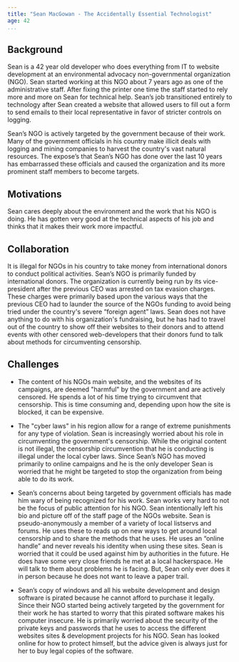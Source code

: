 ```yaml
---
title: "Sean MacGowan - The Accidentally Essential Technologist"
age: 42
...
```


## Background

Sean is a 42 year old developer who does everything from IT to website development at an environmental advocacy non-governmental organization (NGO). Sean started working at this NGO about 7 years ago as one of the administrative staff. After fixing the printer one time the staff started to rely more and more on Sean for technical help. Sean’s job transitioned entirely to technology after Sean created a website that allowed users to fill out a form to send emails to their local representative in favor of stricter controls on logging.

Sean’s NGO is actively targeted by the government because of their work. Many of the government officials in his country make illicit deals with logging and mining companies to harvest the country's vast natural resources. The expose’s that Sean’s NGO has done over the last 10 years has embarrassed these officials and caused the organization and its more prominent staff members to become targets.

## Motivations

Sean cares deeply about the environment and the work that his NGO is doing. He has gotten very good at the technical aspects of his job and thinks that it makes their work more impactful.

## Collaboration

It is illegal for NGOs in his country to take money from international donors to conduct political activities. Sean’s NGO is primarily funded by international donors. The organization is currently being run by its vice-president after the previous CEO was arrested on tax evasion charges. These charges were primarily based upon the various ways that the previous CEO had to launder the source of the NGOs funding to avoid being tried under the country's severe “foreign agent” laws. Sean does not have anything to do with his organization's fundraising, but he has had to travel out of the country to show off their websites to their donors and to attend events with other censored web-developers that their donors fund to talk about methods for circumventing censorship.

## Challenges

* The content of his NGOs main website, and the websites of its campaigns, are deemed "harmful" by the government and are actively censored. He spends a lot of his time trying to circumvent that censorship. This is time consuming and, depending upon how the site is blocked, it can be expensive.

* The "cyber laws" in his region allow for a range of extreme punishments for any type of violation. Sean is increasingly worried about his role in circumventing the government's censorship. While the original content is not illegal, the censorship circumvention that he is conducting is illegal under the local cyber laws. Since Sean’s NGO has moved primarily to online campaigns and he is the only developer Sean is worried that he might be targeted to stop the organization from being able to do its work.

* Sean’s concerns about being targeted by government officials has made him wary of being recognized for his work. Sean works very hard to not be the focus of public attention for his NGO. Sean intentionally left his bio and picture off of the staff page of the NGOs website. Sean is pseudo-anonymously a member of a variety of local listservs and forums. He uses these to reads up on new ways to get around local censorship and to share the methods that he uses. He uses an “online handle” and never reveals his identity when using these sites. Sean is worried that it could be used against him by authorities in the future. He does have some very close friends he met at a local hackerspace. He will talk to them about problems he is facing. But, Sean only ever does it in person because he does not want to leave a paper trail.

* Sean’s copy of windows and all his website development and design software is pirated because he cannot afford to purchase it legally. Since their NGO started being actively targeted by the government for their work he has started to worry that this pirated software makes his computer insecure. He is primarily worried about the security of the private keys and passwords that he uses to access the different websites sites & development projects for his NGO. Sean has looked online for how to protect himself, but the advice given is always just for her to buy legal copies of the software.
